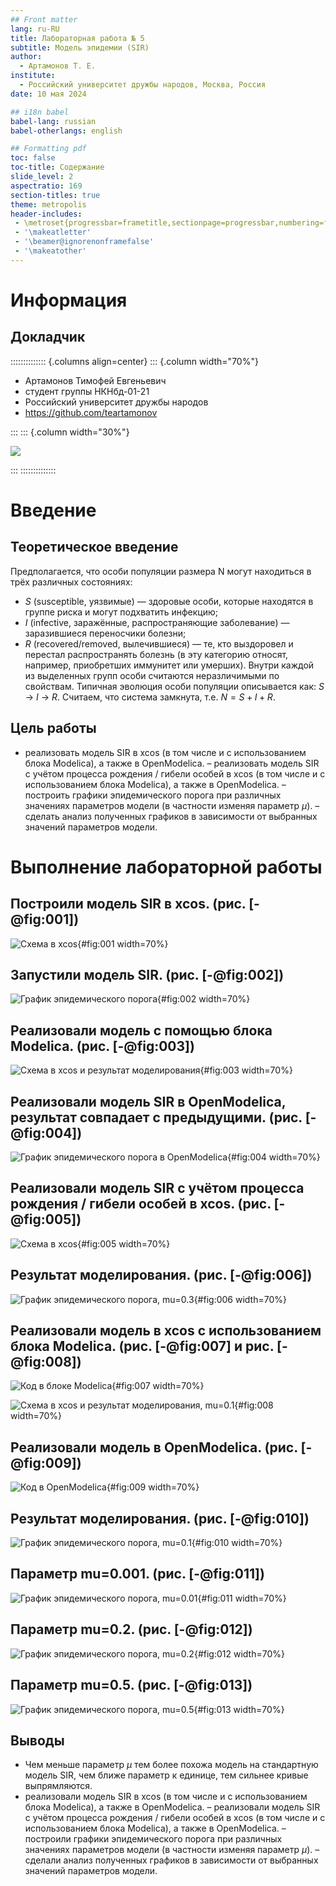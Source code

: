 ```yaml
---
## Front matter
lang: ru-RU
title: Лабораторная работа № 5
subtitle: Модель эпидемии (SIR)
author:
  - Артамонов Т. Е.
institute:
  - Российский университет дружбы народов, Москва, Россия
date: 10 мая 2024

## i18n babel
babel-lang: russian
babel-otherlangs: english

## Formatting pdf
toc: false
toc-title: Содержание
slide_level: 2
aspectratio: 169
section-titles: true
theme: metropolis
header-includes:
 - \metroset{progressbar=frametitle,sectionpage=progressbar,numbering=fraction}
 - '\makeatletter'
 - '\beamer@ignorenonframefalse'
 - '\makeatother'
---
```


# Информация

## Докладчик

:::::::::::::: {.columns align=center}
::: {.column width="70%"}

  * Артамонов Тимофей Евгеньевич
  * студент группы НКНбд-01-21
  * Российский университет дружбы народов
  * <https://github.com/teartamonov>

:::
::: {.column width="30%"}

![](image/ava.jpg)

:::
::::::::::::::

# Введение

## Теоретическое введение

Предполагается, что особи популяции размера N могут находиться в трёх различных состояниях:
- $S$ (susceptible, уязвимые) — здоровые особи, которые находятся в группе риска и могут подхватить инфекцию;
- $I$ (infective, заражённые, распространяющие заболевание) — заразившиеся переносчики болезни;
- $R$ (recovered/removed, вылечившиеся) — те, кто выздоровел и перестал распространять болезнь (в эту категорию относят, например, приобретших иммунитет или умерших).
Внутри каждой из выделенных групп особи считаются неразличимыми по свойствам. Типичная эволюция особи популяции описывается как: $S$ -> $I$ -> $R$.
Считаем, что система замкнута, т.е. $N = S + I + R$.

## Цель работы

- реализовать модель SIR в xcos (в том числе и с использованием блока Modelica), а также в OpenModelica.
– реализовать модель SIR с учётом процесса рождения / гибели особей в xcos (в том числе и с использованием блока Modelica), а также в OpenModelica.
– построить графики эпидемического порога при различных значениях параметров модели (в частности изменяя параметр $\mu$).
– сделать анализ полученных графиков в зависимости от выбранных значений параметров модели.

# Выполнение лабораторной работы

## Построили модель SIR в xcos. (рис. [-@fig:001])

![Схема в xcos](image/1.PNG){#fig:001 width=70%}

## Запустили модель SIR. (рис. [-@fig:002])

![График эпидемического порога](image/2.PNG){#fig:002 width=70%}

## Реализовали модель с помощью блока Modelica. (рис. [-@fig:003])

![Схема в xcos и результат моделирования](image/3.PNG){#fig:003 width=70%}

## Реализовали модель SIR в OpenModelica, результат совпадает с предыдущими. (рис. [-@fig:004])

![График эпидемического порога в OpenModelica](image/mo.PNG){#fig:004 width=70%}

## Реализовали модель SIR с учётом процесса рождения / гибели особей в xcos. (рис. [-@fig:005])

![Схема в xcos](image/4.PNG){#fig:005 width=70%}

## Результат моделирования. (рис. [-@fig:006])

![График эпидемического порога, mu=0.3](image/mu03.PNG){#fig:006 width=70%}

## Реализовали модель в xcos с использованием блока Modelica. (рис. [-@fig:007] и рис. [-@fig:008])

![Код в блоке Modelica](image/5.PNG){#fig:007 width=70%}

![Схема в xcos и результат моделирования, mu=0.1](image/6.PNG){#fig:008 width=70%}

## Реализовали модель в OpenModelica. (рис. [-@fig:009])

![Код в OpenModelica](image/7.PNG){#fig:009 width=70%}

## Результат моделирования. (рис. [-@fig:010])

![График эпидемического порога, mu=0.1](image/8.PNG){#fig:010 width=70%}

## Параметр mu=0.001. (рис. [-@fig:011])

![График эпидемического порога, mu=0.01](image/mu001.PNG){#fig:011 width=70%}

## Параметр mu=0.2. (рис. [-@fig:012])

![График эпидемического порога, mu=0.2](image/mu02.PNG){#fig:012 width=70%}

## Параметр mu=0.5. (рис. [-@fig:013])

![График эпидемического порога, mu=0.5](image/mu05.PNG){#fig:013 width=70%}

## Выводы

- Чем меньше параметр $\mu$ тем более похожа модель на стандартную модель SIR, чем ближе параметр к единице, тем сильнее кривые выпрямляются.
- реализовали модель SIR в xcos (в том числе и с использованием блока Modelica), а также в OpenModelica.
– реализовали модель SIR с учётом процесса рождения / гибели особей в xcos (в том числе и с использованием блока Modelica), а также в OpenModelica.
– построили графики эпидемического порога при различных значениях параметров модели (в частности изменяя параметр $\mu$).
– сделали анализ полученных графиков в зависимости от выбранных значений параметров модели.
